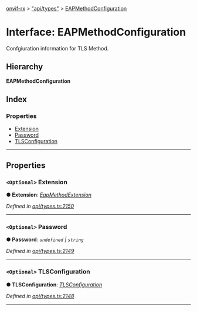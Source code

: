 [onvif-rx](../README.md) > ["api/types"](../modules/_api_types_.md) > [EAPMethodConfiguration](../interfaces/_api_types_.eapmethodconfiguration.md)

# Interface: EAPMethodConfiguration

Confgiuration information for TLS Method.

## Hierarchy

**EAPMethodConfiguration**

## Index

### Properties

* [Extension](_api_types_.eapmethodconfiguration.md#extension)
* [Password](_api_types_.eapmethodconfiguration.md#password)
* [TLSConfiguration](_api_types_.eapmethodconfiguration.md#tlsconfiguration)

---

## Properties

<a id="extension"></a>

### `<Optional>` Extension

**● Extension**: *[EapMethodExtension](_api_types_.eapmethodextension.md)*

*Defined in [api/types.ts:2150](https://github.com/patrickmichalina/onvif-rx/blob/f117e44/src/api/types.ts#L2150)*

___
<a id="password"></a>

### `<Optional>` Password

**● Password**: *`undefined` \| `string`*

*Defined in [api/types.ts:2149](https://github.com/patrickmichalina/onvif-rx/blob/f117e44/src/api/types.ts#L2149)*

___
<a id="tlsconfiguration"></a>

### `<Optional>` TLSConfiguration

**● TLSConfiguration**: *[TLSConfiguration](_api_types_.eapmethodconfiguration.md#tlsconfiguration)*

*Defined in [api/types.ts:2148](https://github.com/patrickmichalina/onvif-rx/blob/f117e44/src/api/types.ts#L2148)*

___

